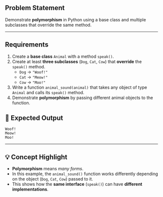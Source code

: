 ## Problem Statement
Demonstrate **polymorphism** in Python using a base class and multiple subclasses that override the same method.

---

##  Requirements
1. Create a **base class** `Animal` with a method `speak()`.
2. Create at least **three subclasses** (`Dog`, `Cat`, `Cow`) that **override** the `speak()` method.
   - `Dog` → `"Woof!"`
   - `Cat` → `"Meow!"`
   - `Cow` → `"Moo!"`
3. Write a function `animal_sound(animal)` that takes any object of type `Animal` and calls its `speak()` method.
4. Demonstrate **polymorphism** by passing different animal objects to the function.

## 🎯 Expected Output

```
Woof!
Meow!
Moo!
```

---

## 💡 Concept Highlight

* **Polymorphism** means *many forms*.
* In this example, the `animal_sound()` function works differently depending on the object (`Dog`, `Cat`, `Cow`) passed to it.
* This shows how the **same interface** (`speak()`) can have **different implementations**.
